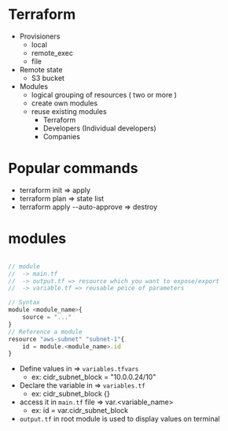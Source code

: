 # Terraform

- Provisioners
  - local
  - remote_exec
  - file
- Remote state
  - S3 bucket
- Modules
  - logical grouping of resources ( two or more )
  - create own modules
  - reuse existing modules
    - Terraform
    - Developers (Individual developers)
    - Companies

# Popular commands

- terraform init => apply
- terraform plan => state list
- terraform apply --auto-approve => destroy

# modules

```js

// module
//  -> main.tf
//  -> output.tf => resource which you want to expose/export
//  -> variable.tf => reusable peice of parameters

// Syntax
module <module_name>{
    source = "..."
}
// Reference a module
resource "aws-subnet" "subnet-1"{
    id = module.<module_name>.id
}


```

- Define values in => `variables.tfvars`
  - ex: cidr_subnet_block = "10.0.0.24/10"
- Declare the variable in => `variables.tf`
  - ex: cidr_subnet_block {}
- access it in `main.tf` file => var.<variable_name>
  - ex: id = var.cidr_subnet_block
- `output.tf` in root module is used to display values on terminal
